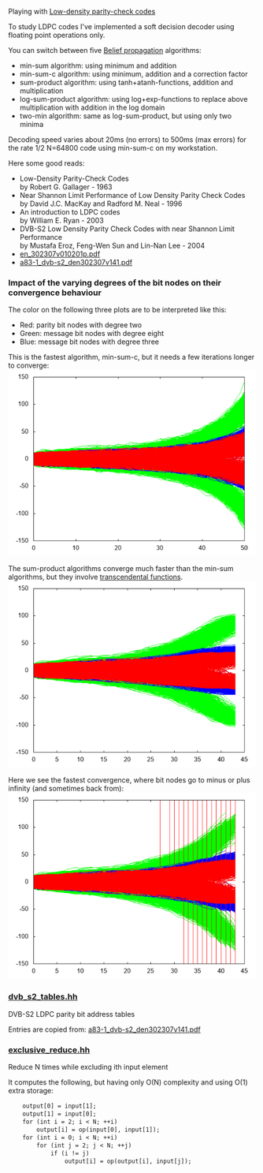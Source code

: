
Playing with [Low-density parity-check codes](https://en.wikipedia.org/wiki/Low-density_parity-check_code)

To study LDPC codes I've implemented a soft decision decoder using floating point operations only.

You can switch between five [Belief propagation](https://en.wikipedia.org/wiki/Belief_propagation) algorithms:

* min-sum algorithm: using minimum and addition
* min-sum-c algorithm: using minimum, addition and a correction factor
* sum-product algorithm: using tanh+atanh-functions, addition and multiplication
* log-sum-product algorithm: using log+exp-functions to replace above multiplication with addition in the log domain
* two-min algorithm: same as log-sum-product, but using only two minima

Decoding speed varies about 20ms (no errors) to 500ms (max errors) for the rate 1/2 N=64800 code using min-sum-c on my workstation.

Here some good reads:
* Low-Density Parity-Check Codes  
by Robert G. Gallager - 1963
* Near Shannon Limit Performance of Low Density Parity Check Codes  
by David J.C. MacKay and Radford M. Neal - 1996
* An introduction to LDPC codes  
by William E. Ryan - 2003
* DVB-S2 Low Density Parity Check Codes with near Shannon Limit Performance  
by Mustafa Eroz, Feng-Wen Sun and Lin-Nan Lee - 2004
* [en_302307v010201p.pdf](http://www.etsi.org/deliver/etsi_en/302300_302399/302307/01.02.01_60/en_302307v010201p.pdf)
* [a83-1_dvb-s2_den302307v141.pdf](https://www.dvb.org/resources/public/standards/a83-1_dvb-s2_den302307v141.pdf)

### Impact of the varying degrees of the bit nodes on their convergence behaviour

The color on the following three plots are to be interpreted like this:
* Red: parity bit nodes with degree two
* Green: message bit nodes with degree eight
* Blue: message bit nodes with degree three

This is the fastest algorithm, min-sum-c, but it needs a few iterations longer to converge:
![min-sum-c](min-sum-c.png)

The sum-product algorithms converge much faster than the min-sum algorithms, but they involve [transcendental functions](https://en.wikipedia.org/wiki/Transcendental_function).
![log-sum-product](log-sum-product.png)

Here we see the fastest convergence, where bit nodes go to minus or plus infinity (and sometimes back from):
![sum-product](sum-product.png)

### [dvb_s2_tables.hh](dvb_s2_tables.hh)

DVB-S2 LDPC parity bit address tables

Entries are copied from: [a83-1_dvb-s2_den302307v141.pdf](https://www.dvb.org/resources/public/standards/a83-1_dvb-s2_den302307v141.pdf)

### [exclusive_reduce.hh](exclusive_reduce.hh)

Reduce N times while excluding ith input element

It computes the following, but having only O(N) complexity and using O(1) extra storage:

```
	output[0] = input[1];
	output[1] = input[0];
	for (int i = 2; i < N; ++i)
		output[i] = op(input[0], input[1]);
	for (int i = 0; i < N; ++i)
		for (int j = 2; j < N; ++j)
			if (i != j)
				output[i] = op(output[i], input[j]);
```


